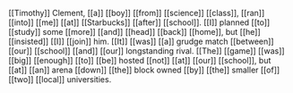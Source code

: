 [[Timothy]] Clement, [[a]] [[boy]] [[from]] [[science]] [[class]], [[ran]] [[into]] [[me]] [[at]] [[Starbucks]] [[after]] [[school]]. [[I]] planned [[to]] [[study]] some [[more]] [[and]] [[head]] [[back]] [[home]], but [[he]] [[insisted]] [[I]] [[join]] him. [[It]] [[was]] [[a]] grudge match [[between]] [[our]] [[school]] [[and]] [[our]] longstanding rival. [[The]] [[game]] [[was]] [[big]] [[enough]] [[to]] [[be]] hosted [[not]] [[at]] [[our]] [[school]], but [[at]] [[an]] arena [[down]] [[the]] block owned [[by]] [[the]] smaller [[of]] [[two]] [[local]] universities.
